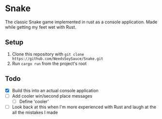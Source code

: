 # Snake

The classic Snake game implemented in rust as a console application. Made while getting my feet wet with Rust.

## Setup

1. Clone this repository with `git clone https://github.com/NeedsSoySauce/Snake.git`
2. Run `cargo run` from the project's root

## Todo

- [x] Build this into an actual console application
- [ ] Add cooler win/second place messages
  - [ ] Define 'cooler'
- [ ] Look back at this when I'm more experienced with Rust and laugh at the all the mistakes I made
